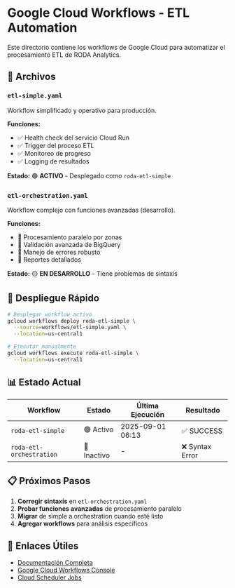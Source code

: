 # Google Cloud Workflows - ETL Automation

Este directorio contiene los workflows de Google Cloud para automatizar el procesamiento ETL de RODA Analytics.

## 📁 Archivos

### `etl-simple.yaml`
Workflow simplificado y operativo para producción.

**Funciones:**
- ✅ Health check del servicio Cloud Run
- ✅ Trigger del proceso ETL 
- ✅ Monitoreo de progreso
- ✅ Logging de resultados

**Estado:** 🟢 **ACTIVO** - Desplegado como `roda-etl-simple`

### `etl-orchestration.yaml` 
Workflow complejo con funciones avanzadas (desarrollo).

**Funciones:**
- 🔄 Procesamiento paralelo por zonas
- 🔄 Validación avanzada de BigQuery
- 🔄 Manejo de errores robusto
- 🔄 Reportes detallados

**Estado:** 🟡 **EN DESARROLLO** - Tiene problemas de sintaxis

## 🚀 Despliegue Rápido

```bash
# Desplegar workflow activo
gcloud workflows deploy roda-etl-simple \
  --source=workflows/etl-simple.yaml \
  --location=us-central1

# Ejecutar manualmente
gcloud workflows execute roda-etl-simple \
  --location=us-central1
```

## 📊 Estado Actual

| Workflow | Estado | Última Ejecución | Resultado |
|----------|--------|------------------|-----------|
| `roda-etl-simple` | 🟢 Activo | 2025-09-01 06:13 | ✅ SUCCESS |
| `roda-etl-orchestration` | 🔴 Inactivo | - | ❌ Syntax Error |

## 📋 Próximos Pasos

1. **Corregir sintaxis** en `etl-orchestration.yaml`
2. **Probar funciones avanzadas** de procesamiento paralelo
3. **Migrar** de simple a orchestration cuando esté listo
4. **Agregar workflows** para análisis específicos

## 🔗 Enlaces Útiles

- [Documentación Completa](../docs/WORKFLOWS_GUIDE.md)
- [Google Cloud Workflows Console](https://console.cloud.google.com/workflows)
- [Cloud Scheduler Jobs](https://console.cloud.google.com/cloudscheduler)
